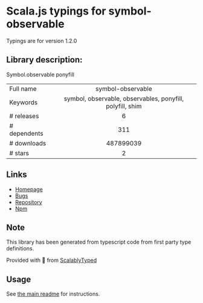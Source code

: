 
# Scala.js typings for symbol-observable

Typings are for version 1.2.0

## Library description:
Symbol.observable ponyfill

|                    |                 |
| ------------------ | :-------------: |
| Full name          | symbol-observable |
| Keywords           | symbol, observable, observables, ponyfill, polyfill, shim |
| # releases         | 6 |
| # dependents       | 311 |
| # downloads        | 487899039 |
| # stars            | 2 |

## Links
- [Homepage](https://github.com/blesh/symbol-observable#readme)
- [Bugs](https://github.com/blesh/symbol-observable/issues)
- [Repository](https://github.com/blesh/symbol-observable)
- [Npm](https://www.npmjs.com/package/symbol-observable)
    


## Note
This library has been generated from typescript code from first party type definitions.

Provided with :purple_heart: from [ScalablyTyped](https://github.com/oyvindberg/ScalablyTyped)

## Usage
See [the main readme](../../readme.md) for instructions.


